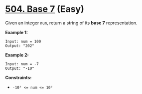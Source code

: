 # [504. Base 7][link] (Easy)

[link]: https://leetcode.com/problems/base-7/

Given an integer `num`, return a string of its **base 7** representation.

**Example 1:**

```
Input: num = 100
Output: "202"
```

**Example 2:**

```
Input: num = -7
Output: "-10"
```

**Constraints:**

- `-10⁷ <= num <= 10⁷`
